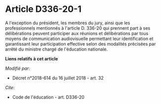 # Article D336-20-1

A l'exception du président, les membres du jury, ainsi que les professionnels mentionnés à l'article D. 336-20 qui prennent
part à ses délibérations peuvent participer aux réunions et délibérations par tous moyens de communication audiovisuelle
permettant leur identification et garantissant leur participation effective selon des modalités précisées par arrêté du
ministre chargé de l'éducation nationale.

**Liens relatifs à cet article**

_Modifié par_:

  - Décret n°2018-614 du 16 juillet 2018 - art. 32

_Cite_:

  - Code de l'éducation - art. D336-20
